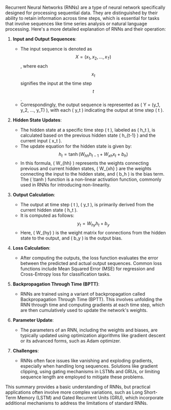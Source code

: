 Recurrent Neural Networks (RNNs) are a type of neural network specifically designed for processing sequential data. They are distinguished by their ability to retain information across time steps, which is essential for tasks that involve sequences like time series analysis or natural language processing. Here's a more detailed explanation of RNNs and their operation:

1. **Input and Output Sequences**:
   - The input sequence is denoted as $$ X = (x_1, x_2, ..., x_T) $$ , where each $$  x_t  $$  signifies the input at the time step  $$  t  $$ .
   - Correspondingly, the output sequence is represented as \( Y = (y_1, y_2, ..., y_T) \), with each \( y_t \) indicating the output at time step \( t \).

2. **Hidden State Updates**:
   - The hidden state at a specific time step \( t \), labeled as \( h_t \), is calculated based on the previous hidden state \( h_{t-1} \) and the current input \( x_t \).
   - The update equation for the hidden state is given by:
     $$ h_t = \tanh(W_{hh} h_{t-1} + W_{xh} x_t + b_h) $$
   - In this formula, \( W_{hh} \) represents the weights connecting previous and current hidden states, \( W_{xh} \) are the weights connecting the input to the hidden state, and \( b_h \) is the bias term. The \( \tanh \) function is a non-linear activation function, commonly used in RNNs for introducing non-linearity.

3. **Output Calculation**:
   - The output at time step \( t \), \( y_t \), is primarily derived from the current hidden state \( h_t \).
   - It is computed as follows:
     $$ y_t = W_{hy} h_t + b_y $$
   - Here, \( W_{hy} \) is the weight matrix for connections from the hidden state to the output, and \( b_y \) is the output bias.

4. **Loss Calculation**:
   - After computing the outputs, the loss function evaluates the error between the predicted and actual output sequences. Common loss functions include Mean Squared Error (MSE) for regression and Cross-Entropy loss for classification tasks.

5. **Backpropagation Through Time (BPTT)**:
   - RNNs are trained using a variant of backpropagation called Backpropagation Through Time (BPTT). This involves unfolding the RNN through time and computing gradients at each time step, which are then cumulatively used to update the network's weights.

6. **Parameter Update**:
   - The parameters of an RNN, including the weights and biases, are typically updated using optimization algorithms like gradient descent or its advanced forms, such as Adam optimizer.

7. **Challenges**:
   - RNNs often face issues like vanishing and exploding gradients, especially when handling long sequences. Solutions like gradient clipping, using gating mechanisms in LSTMs and GRUs, or limiting sequence length are employed to mitigate these problems.

This summary provides a basic understanding of RNNs, but practical applications often involve more complex variations, such as Long Short-Term Memory (LSTM) and Gated Recurrent Units (GRU), which incorporate additional mechanisms to address the limitations of standard RNNs.